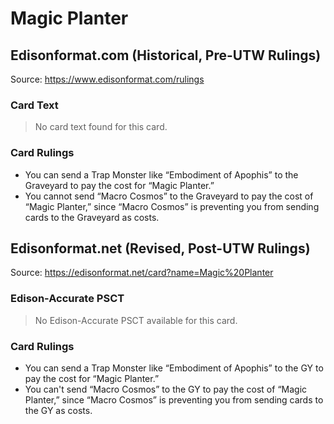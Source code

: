 # Magic Planter

## Edisonformat.com (Historical, Pre-UTW Rulings)

Source: https://www.edisonformat.com/rulings

### Card Text

> No card text found for this card.

### Card Rulings

*   You can send a Trap Monster like “Embodiment of Apophis” to the Graveyard to pay the cost for “Magic Planter.”
*   You cannot send “Macro Cosmos” to the Graveyard to pay the cost of “Magic Planter,” since “Macro Cosmos” is preventing you from sending cards to the Graveyard as costs.

## Edisonformat.net (Revised, Post-UTW Rulings)

Source: https://edisonformat.net/card?name=Magic%20Planter

### Edison-Accurate PSCT

> No Edison-Accurate PSCT available for this card.

### Card Rulings

*   You can send a Trap Monster like “Embodiment of Apophis” to the GY to pay the cost for “Magic Planter.”
*   You can't send “Macro Cosmos” to the GY to pay the cost of “Magic Planter,” since “Macro Cosmos” is preventing you from sending cards to the GY as costs.
            